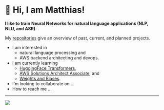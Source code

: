 # 👋 Hi, I am Matthias!

**I like to train Neural Networks for natural language applications (NLP, NLU, and ASR).**

My [repositories](https://github.com/matthiasdroth?tab=repositories) give an overview of past, current, and planned projects.

- I am interested in
  - natural language processing and
  - AWS backend architecting and devops.
- I am currently learning
  - [HuggingFace Transformers](https://huggingface.co/course/chapter6/1),
  - [AWS Solutions Architect Associate](https://aws.amazon.com/certification/certified-solutions-architect-associate/), and
  - [Weights and Biases](https://wandb.ai/site/sweeps).
- I'm looking to collaborate on ...
- How to reach me ...

---
![](https://komarev.com/ghpvc/?username=matthiasdroth)



<!---
matthiasdroth/matthiasdroth is a ✨ special ✨ repository because its `README.md` (this file) appears on your GitHub profile.
You can click the Preview link to take a look at your changes.
--->
